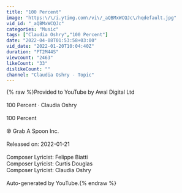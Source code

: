 ```yaml
---
title: "100 Percent"
image: "https:\/\/i.ytimg.com\/vi\/_aQBMxWCQJc\/hqdefault.jpg"
vid_id: "_aQBMxWCQJc"
categories: "Music"
tags: ["Claudia Oshry","100 Percent"]
date: "2022-04-08T01:53:58+03:00"
vid_date: "2022-01-20T10:04:40Z"
duration: "PT2M44S"
viewcount: "2463"
likeCount: "33"
dislikeCount: ""
channel: "Claudia Oshry - Topic"
---
```

{% raw %}Provided to YouTube by Awal Digital Ltd<br /><br />100 Percent · Claudia Oshry<br /><br />100 Percent<br /><br />℗ Grab A Spoon Inc.<br /><br />Released on: 2022-01-21<br /><br />Composer  Lyricist: Felippe Biatti<br />Composer  Lyricist: Curtis Douglas<br />Composer  Lyricist: Claudia Oshry<br /><br />Auto-generated by YouTube.{% endraw %}
